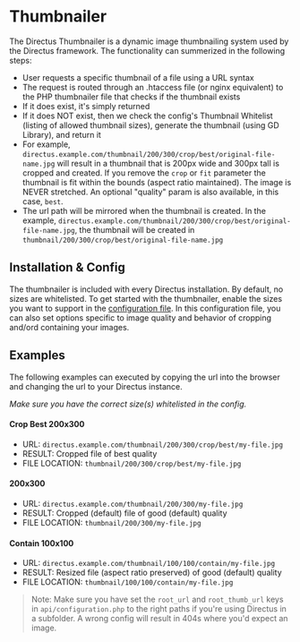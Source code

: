 # Thumbnailer 

The Directus Thumbnailer is a dynamic image thumbnailing system used by the Directus framework. The functionality can summerized in the following steps:
  - User requests a specific thumbnail of a file using a URL syntax
  - The request is routed through an .htaccess file (or nginx equivalent) to the PHP thumbnailer file that checks if the thumbnail exists
  - If it does exist, it's simply returned
  - If it does NOT exist, then we check the config's Thumbnail Whitelist (listing of allowed thumbnail sizes), generate the thumbnail (using GD Library), and return it
  - For example, `directus.example.com/thumbnail/200/300/crop/best/original-file-name.jpg` will result in a thumbnail that is 200px wide and 300px tall is cropped and created. If you remove the `crop` or `fit` parameter the thumbnail is fit within the bounds (aspect ratio maintained). The image is NEVER stretched. An optional "quality" param is also available, in this case, `best`.
  - The url path will be mirrored when the thumbnail is created.  In the example, `directus.example.com/thumbnail/200/300/crop/best/original-file-name.jpg`, the thumbnail will be created in `thumbnail/200/300/crop/best/original-file-name.jpg`


## Installation & Config
The thumbnailer is included with every Directus installation. By default, no sizes are whitelisted. To get started with the thumbnailer, enable the sizes you want to support in the [configuration file](https://github.com/directus/directus/blob/master/api/configuration_sample.php#L176-L205). In this configuration file, you can also set options specific to image quality and behavior of cropping and/ord containing your images.

## Examples
The following examples can executed by copying the url into the browser and changing the url to your Directus instance.  

*Make sure you have the correct size(s) whitelisted in the config.*

#### Crop Best 200x300
* URL: `directus.example.com/thumbnail/200/300/crop/best/my-file.jpg`
* RESULT: Cropped file of best quality
* FILE LOCATION: `thumbnail/200/300/crop/best/my-file.jpg`

#### 200x300
* URL: `directus.example.com/thumbnail/200/300/my-file.jpg`
* RESULT: Cropped (default) file of good (default) quality
* FILE LOCATION: `thumbnail/200/300/my-file.jpg`

#### Contain 100x100
* URL: `directus.example.com/thumbnail/100/100/contain/my-file.jpg`
* RESULT: Resized file (aspect ratio preserved) of good (default) quality
* FILE LOCATION: `thumbnail/100/100/contain/my-file.jpg`

> Note: Make sure you have set the `root_url` and `root_thumb_url` keys in `api/configuration.php` to the right paths if you're using Directus in a subfolder. A wrong config will result in 404s where you'd expect an image.
